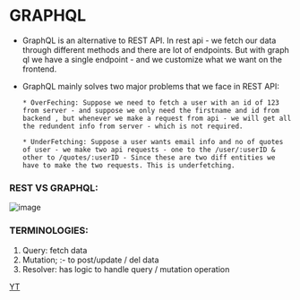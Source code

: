 # GRAPHQL

* GraphQL is an alternative to REST API. In rest api - we fetch our data through different methods and there are lot of endpoints. But with graph ql we have a single endpoint - and we customize what we want on the frontend.

* GraphQL mainly solves two major problems that we face in REST API:

      * OverFeching: Suppose we need to fetch a user with an id of 123 from server - and suppose we only need the firstname and id from backend , but whenever we make a request from api - we will get all the redundent info from server - which is not required.

      * UnderFetching: Suppose a user wants email info and no of quotes of user - we make two api requests - one to the /user/:userID & other to /quotes/:userID - Since these are two diff entities we have to make the two requests. This is underfetching.


### REST VS GRAPHQL:

![image](https://github.com/Sushmita-Ghosh/graph_ql_practice/assets/82622059/cfc3798c-222a-4719-9ea9-0851b6d81e37)

### TERMINOLOGIES:
1. Query: fetch data
2. Mutation; :- to post/update / del data
3. Resolver: has logic to handle query / mutation operation


[YT](https://www.youtube.com/watch?v=NNNcoWZ6Ih0&list=PLB97yPrFwo5i9zDrWfvkohPec3Q6EEC9J)
